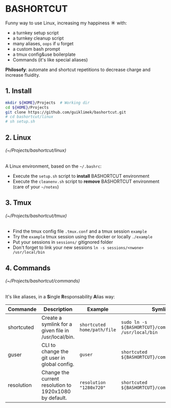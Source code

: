 # BASHORTCUT

Funny way to use Linux, increasing my happiness ☀️ with:
- a turnkey setup script
- a turnkey cleanup script
- many aliases, `oops` if u forget
- a custom bash prompt
- a tmux config&use boilerplate
- Commands (it's like special aliases)

**Philosofy**: automate and shortcut repetitions to decrease charge and increase fluidity.

<!-- ## Try in a Docker container: -->

## 1. Install

```bash
mkdir ${HOME}/Projects  # Working dir
cd ${HOME}/Projects
git clone https://github.com/guiklimek/bashortcut.git
# cd bashortcut/linux
# sh setup.sh
```

## 2. Linux
###### (~/Projects/bashortcut/linux)

A Linux environment, based on the `~/.bashrc`:

- Execute the `setup.sh` script to **install** BASHORTCUT environment
- Execute the `cleanenv.sh` script to **remove** BASHORTCUT environment (care of your `~/notes`)

## 3. Tmux
###### (~/Projects/bashortcut/tmux)

- Find the tmux config file `.tmux.conf` and a tmux session `example`
- Try the `example` tmux session using the docker or locally `./example`
- Put your sessions in `sessions/` gitignored folder
- Don't forget to link your new sessions `ln -s sessions/<nwone> /usr/local/bin`

## 4. Commands
###### (~/Projects/bashortcut/commands)

It's like aliases, in a **S**ingle **R**esponsability **A**lias way:

| Commande   | Description                                            | Example                     | Symlink it                                                     |
|------------|--------------------------------------------------------|-----------------------------|----------------------------------------------------------------|
| shortcuted | Create a symlink for a given file in /usr/local/bin.   | `shortcuted home/path/file` | `sudo ln -s ${BASHORTCUT}/commands/shortcuted /usr/local/bin`  |
| guser      | CLI to change the git user in global config.           | `guser`                     | `shortcuted ${BASHORTCUT}/commands/guser`                      |
| resolution | Change the current resolution to 1920x1080 by default. | `resolution "1280x720"`     | `shortcuted ${BASHORTCUT}/commands/resolution`                 |
